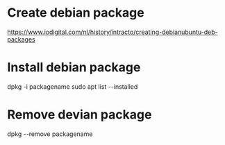 # Create debian package
https://www.iodigital.com/nl/history/intracto/creating-debianubuntu-deb-packages

# Install debian package
dpkg -i packagename
sudo apt list --installed

# Remove devian package
dpkg --remove packagename

